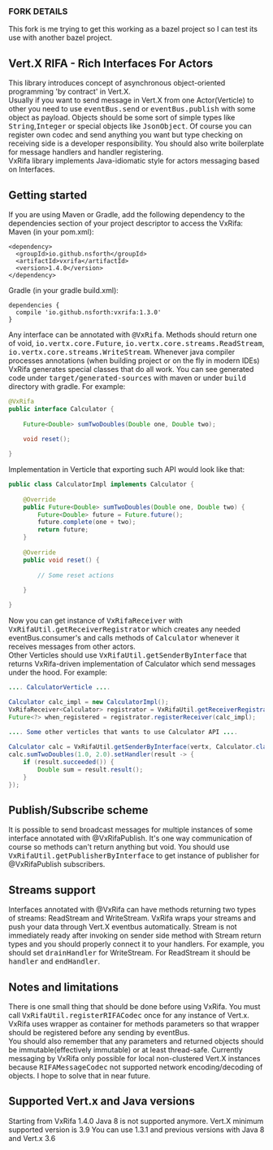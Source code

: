 ### FORK DETAILS
This fork is me trying to get this working as a bazel project so I can test its use with another bazel project.

## Vert.X RIFA - Rich Interfaces For Actors 
This library introduces concept of asynchronous object-oriented programming 'by contract' in Vert.X.<br>
Usually if you want to send message in Vert.X from one Actor(Verticle) to other you need to use <tt>eventBus.send</tt> or <tt>eventBus.publish</tt> with some object as payload.
Objects should be some sort of simple types like <tt>String</tt>,<tt>Integer</tt> or special objects like <tt>JsonObject</tt>.
Of course you can register own codec and send anything you want but type checking on receiving side is a developer responsibility.
You should also write boilerplate for message handlers and handler registering.<br>
VxRifa library implements Java-idiomatic style for actors messaging based on Interfaces. 
## Getting started
If you are using Maven or Gradle, add the following dependency to the dependencies section of your project descriptor to access the VxRifa:<br>
Maven (in your pom.xml):
```
<dependency>
  <groupId>io.github.nsforth</groupId>
  <artifactId>vxrifa</artifactId>
  <version>1.4.0</version>
</dependency>
```
Gradle (in your gradle build.xml):
```
dependencies {
  compile 'io.github.nsforth:vxrifa:1.3.0'
}
```
Any interface can be annotated with <tt>@VxRifa</tt>. Methods should return one of void, <tt>io.vertx.core.Future</tt>, <tt>io.vertx.core.streams.ReadStream</tt>, <tt>io.vertx.core.streams.WriteStream</tt>.
Whenever java compiler processes annotations (when building project or on the fly in modern IDEs) VxRifa generates special classes that do all work. You can see generated code under <tt>target/generated-sources</tt> with maven or under <tt>build</tt> directory with gradle.
For example:
```java
@VxRifa
public interface Calculator {
 
    Future<Double> sumTwoDoubles(Double one, Double two);
  
    void reset();

}
```
Implementation in Verticle that exporting such API would look like that:
```java
public class CalculatorImpl implements Calculator {
 
    @Override
    public Future<Double> sumTwoDoubles(Double one, Double two) {
        Future<Double> future = Future.future();
        future.complete(one + two);
        return future;
    }
   
    @Override
    public void reset() {
          
        // Some reset actions 
 
    }

}
```
Now you can get instance of <tt>VxRifaReceiver</tt> with <tt>VxRifaUtil.getReceiverRegistrator</tt>
which creates any needed eventBus.consumer's and calls methods of <tt>Calculator</tt> whenever it receives messages from other actors.<br>
Other Verticles should use <tt>VxRifaUtil.getSenderByInterface</tt> that returns VxRifa-driven implementation of Calculator which send messages under the hood.
For example:
```java
.... CalculatorVerticle ....

Calculator calc_impl = new CalculatorImpl();
VxRifaReceiver<Calculator> registrator = VxRifaUtil.getReceiverRegistrator(vertx, Calculator.class);
Future<?> when_registered = registrator.registerReceiver(calc_impl);
 
.... Some other verticles that wants to use Calculator API ....

Calculator calc = VxRifaUtil.getSenderByInterface(vertx, Calculator.class);
calc.sumTwoDoubles(1.0, 2.0).setHandler(result -> {
    if (result.succeeded()) {
        Double sum = result.result();
    }
});
```
## Publish/Subscribe scheme
It is possible to send broadcast messages for multiple instances of some interface annotated with @VxRifaPublish.
It's one way communication of course so methods can't return anything but void.
You should use <tt>VxRifaUtil.getPublisherByInterface</tt> to get instance of publisher for @VxRifaPublish subscribers.
## Streams support
Interfaces annotated with @VxRifa can have methods returning two types of streams: ReadStream and WriteStream.
VxRifa wraps your streams and push your data through Vert.X eventbus automatically.
Stream is not immediately ready after invoking on sender side method with Stream return types and you should properly connect it to your handlers.
For example, you should set <tt>drainHandler</tt> for WriteStream. For ReadStream it should be <tt>handler</tt> and <tt>endHandler</tt>.
## Notes and limitations 
There is one small thing that should be done before using VxRifa. You must call <tt>VxRifaUtil.registerRIFACodec</tt> once for any instance of Vert.x.
VxRifa uses wrapper as container for methods parameters so that wrapper should be registered before any sending by eventBus.<br>
You should also remember that any parameters and returned objects should be immutable(effectively immutable) or at least thread-safe.
Currently messaging by VxRifa only possible for local non-clustered Vert.X instances because <tt>RIFAMessageCodec</tt> not supported network encoding/decoding of objects.
I hope to solve that in near future.
## Supported Vert.x and Java versions
Starting from VxRifa 1.4.0 Java 8 is not supported anymore. Vert.X minimum supported version is 3.9
You can use 1.3.1 and previous versions with Java 8 and Vert.x 3.6
